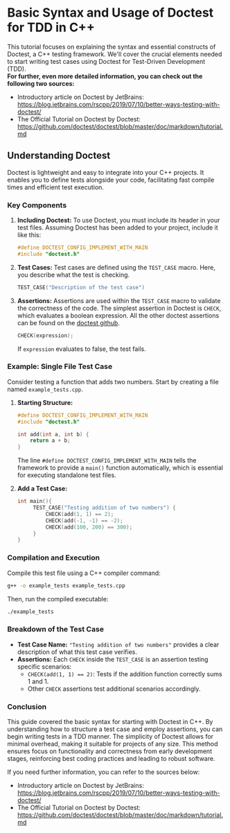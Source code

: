 # Basic Syntax and Usage of Doctest for TDD in C++

This tutorial focuses on explaining the syntax and essential constructs of Doctest, a C++ testing framework. We'll cover the crucial elements needed to start writing test cases using Doctest for Test-Driven Development (TDD). \
**For further, even more detailed information, you can check out the following two sources:**

- Introductory article on Doctest by JetBrains: https://blog.jetbrains.com/rscpp/2019/07/10/better-ways-testing-with-doctest/
- The Official Tutorial on Doctest by Doctest: https://github.com/doctest/doctest/blob/master/doc/markdown/tutorial.md

## Understanding Doctest

Doctest is lightweight and easy to integrate into your C++ projects. It enables you to define tests alongside your code, facilitating fast compile times and efficient test execution.

### Key Components

1. **Including Doctest:**
   To use Doctest, you must include its header in your test files. Assuming Doctest has been added to your project, include it like this:

   ```cpp
   #define DOCTEST_CONFIG_IMPLEMENT_WITH_MAIN
   #include "doctest.h"
   ```

2. **Test Cases:**
   Test cases are defined using the `TEST_CASE` macro. Here, you describe what the test is checking.

   ```cpp
   TEST_CASE("Description of the test case")
   ```

3. **Assertions:**
   Assertions are used within the `TEST_CASE` macro to validate the correctness of the code. The simplest assertion in Doctest is `CHECK`, which evaluates a boolean expression. All the other doctest assertions can be found on the [doctest github](https://github.com/doctest/doctest/blob/master/doc/markdown/assertions.md).

   ```cpp
   CHECK(expression);
   ```

   If `expression` evaluates to false, the test fails.

### Example: Single File Test Case

Consider testing a function that adds two numbers. Start by creating a file named `example_tests.cpp`.

1. **Starting Structure:**

   ```cpp
   #define DOCTEST_CONFIG_IMPLEMENT_WITH_MAIN
   #include "doctest.h"

   int add(int a, int b) {
       return a + b;
   }
   ```

   The line `#define DOCTEST_CONFIG_IMPLEMENT_WITH_MAIN` tells the framework to provide a `main()` function automatically, which is essential for executing standalone test files.

2. **Add a Test Case:**

   ```cpp
   int main(){
        TEST_CASE("Testing addition of two numbers") {
            CHECK(add(1, 1) == 2);
            CHECK(add(-1, -1) == -2);
            CHECK(add(100, 200) == 300);
        }
   }
   ```

### Compilation and Execution

Compile this test file using a C++ compiler command:

```bash
g++ -o example_tests example_tests.cpp
```

Then, run the compiled executable:

```bash
./example_tests
```

### Breakdown of the Test Case

- **Test Case Name:** `"Testing addition of two numbers"` provides a clear description of what this test case verifies.
- **Assertions:** Each `CHECK` inside the `TEST_CASE` is an assertion testing specific scenarios:
  - `CHECK(add(1, 1) == 2)`: Tests if the addition function correctly sums 1 and 1.
  - Other `CHECK` assertions test additional scenarios accordingly.

### Conclusion

This guide covered the basic syntax for starting with Doctest in C++. By understanding how to structure a test case and employ assertions, you can begin writing tests in a TDD manner. The simplicity of Doctest allows for minimal overhead, making it suitable for projects of any size. This method ensures focus on functionality and correctness from early development stages, reinforcing best coding practices and leading to robust software.

If you need further information, you can refer to the sources below:

- Introductory article on Doctest by JetBrains: https://blog.jetbrains.com/rscpp/2019/07/10/better-ways-testing-with-doctest/
- The Official Tutorial on Doctest by Doctest: https://github.com/doctest/doctest/blob/master/doc/markdown/tutorial.md

